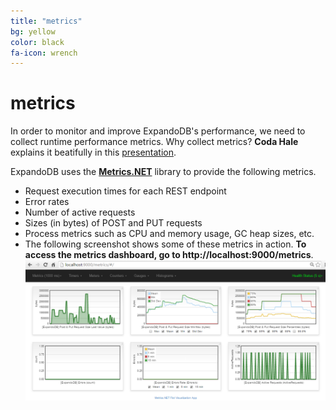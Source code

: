 ```yaml
---
title: "metrics"
bg: yellow
color: black
fa-icon: wrench
---
```


# **metrics**

In order to monitor and improve ExpandoDB's performance, we need to collect runtime performance metrics. 
Why collect metrics? **Coda Hale** explains it beatifully in this [presentation](https://codahale.com/codeconf-2011-04-09-metrics-metrics-everywhere.pdf). 

ExpandoDB uses the **[Metrics.NET](https://github.com/Recognos/Metrics.NET)** library to provide the following metrics.

- Request execution times for each REST endpoint
- Error rates
- Number of active requests
- Sizes (in bytes) of POST and PUT requests
- Process metrics such as CPU and memory usage, GC heap sizes, etc.  
- The following screenshot shows some of these metrics in action. **To access the metrics dashboard, go to http://localhost:9000/metrics**.
  ![Metrics](img/expandodb-metrics.png)   
